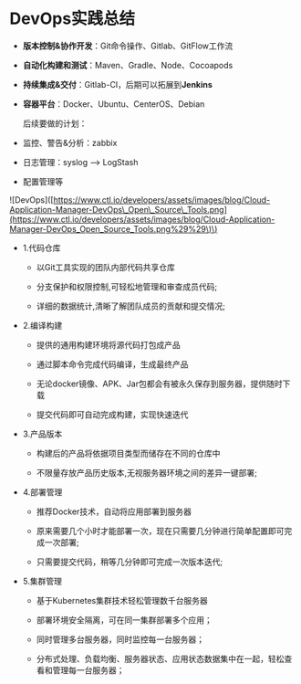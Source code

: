 # DevOps实践总结

* **版本控制&协作开发**：Git命令操作、Gitlab、GitFlow工作流

* **自动化构建和测试**：Maven、Gradle、Node、Cocoapods

* **持续集成&交付**：Gitlab-CI，后期可以拓展到**Jenkins**

* **容器平台**：Docker、Ubuntu、CenterOS、Debian

  后续要做的计划：

* 监控、警告&分析：zabbix

* 日志管理：syslog —&gt; LogStash

* 配置管理等

!\[DevOps\]\([https://www.ctl.io/developers/assets/images/blog/Cloud-Application-Manager-DevOps\_Open\_Source\_Tools.png](https://www.ctl.io/developers/assets/images/blog/Cloud-Application-Manager-DevOps_Open_Source_Tools.png%29%29\)\)

* 1.代码仓库

  * 以Git工具实现的团队内部代码共享仓库

  * 分支保护和权限控制,可轻松地管理和审查成员代码;

  * 详细的数据统计,清晰了解团队成员的贡献和提交情况;

* 2.编译构建

  * 提供的通用构建环境将源代码打包成产品

  * 通过脚本命令完成代码编译，生成最终产品

  * 无论docker镜像、APK、Jar包都会有被永久保存到服务器，提供随时下载

  * 提交代码即可自动完成构建，实现快速迭代

* 3.产品版本

  * 构建后的产品将依据项目类型而储存在不同的仓库中

  * 不限量存放产品历史版本,无视服务器环境之间的差异一键部署;

* 4.部署管理

  * 推荐Docker技术，自动将应用部署到服务器

  * 原来需要几个小时才能部署一次，现在只需要几分钟进行简单配置即可完成一次部署;

  * 只需要提交代码，稍等几分钟即可完成一次版本迭代;

* 5.集群管理

  * 基于Kubernetes集群技术轻松管理数千台服务器

  * 部署环境安全隔离，可在同一集群部署多个应用；

  * 同时管理多台服务器，同时监控每一台服务器；

  * 分布式处理、负载均衡、服务器状态、应用状态数据集中在一起，轻松查看和管理每一台服务器；




